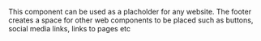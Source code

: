 
This component can be used as a placholder for any website. The footer creates
 a space for other web components to be placed such as buttons, social media
 links, links to pages etc
